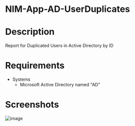 # NIM-App-AD-UserDuplicates

# Description
Report for Duplicated Users in Active Directory by ID

# Requirements
- Systems
    - Microsoft Active Directory named "AD"
    
# Screenshots
![image](https://user-images.githubusercontent.com/24281600/233444901-e4ce5e02-1eaa-4429-a6b7-ac978452f9ba.png)
